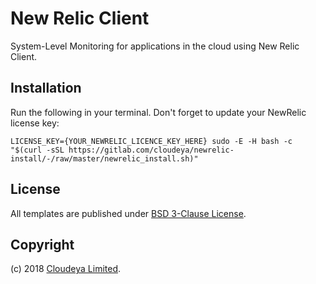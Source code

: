 # New Relic Client

System-Level Monitoring for applications in the cloud using New Relic Client.

## Installation

Run the following in your terminal. Don't forget to update your NewRelic license key:

```LICENSE_KEY={YOUR_NEWRELIC_LICENCE_KEY_HERE} sudo -E -H bash -c "$(curl -sSL https://gitlab.com/cloudeya/newrelic-install/-/raw/master/newrelic_install.sh)"```

## License

All templates are published under [BSD 3-Clause License](license.txt).

## Copyright

(c) 2018 [Cloudeya Limited](https://www.cloudeya.co.uk).